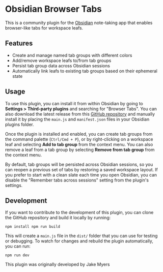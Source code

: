 # Obsidian Browser Tabs

This is a community plugin for the [Obsidian](https://obsidian.md/) note-taking app that enables browser-like tabs for workspace leafs.

## Features

-   Create and manage named tab groups with different colors
-   Add/remove workspace leafs to/from tab groups
-   Persist tab group data across Obsidian sessions
-   Automatically link leafs to existing tab groups based on their ephemeral state

## Usage

To use this plugin, you can install it from within Obsidian by going to **Settings > Third-party plugins** and searching for "Browser Tabs". You can also download the latest release from this [GitHub repository](https://github.com/myers-jacobandrew/obsidian-browser-tabs) and manually install it by placing the `main.js` and `manifest.json` files in your Obsidian plugins folder.

Once the plugin is installed and enabled, you can create tab groups from the command palette (`Ctrl/Cmd + P`), or by right-clicking on a workspace leaf and selecting **Add to tab group** from the context menu. You can also remove a leaf from a tab group by selecting **Remove from tab group** from the context menu.

By default, tab groups will be persisted across Obsidian sessions, so you can reopen a previous set of tabs by restoring a saved workspace layout. If you prefer to start with a clean slate each time you open Obsidian, you can disable the "Remember tabs across sessions" setting from the plugin's settings.

## Development

If you want to contribute to the development of this plugin, you can clone the GitHub repository and build it locally by running:

`npm install npm run build`

This will create a `main.js` file in the `dist/` folder that you can use for testing or debugging. To watch for changes and rebuild the plugin automatically, you can run:

`npm run dev`


This plugin was originally developed by Jake Myers
